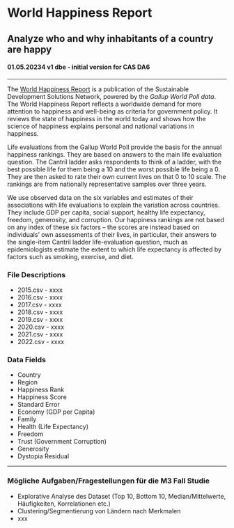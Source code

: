 # World Happiness Report 

Analyze who and why inhabitants of a country are happy
---  
#### 01.05.20234 v1 dbe - initial version for CAS DA6
---  
The [World Happiness Report](https://worldhappiness.report/) is a publication of the Sustainable Development Solutions Network, powered by the *Gallup World Poll data*. 
The World Happiness Report reflects a worldwide demand for more attention to happiness and well-being as criteria for government policy. 
It reviews the state of happiness in the world today and shows how the science of happiness explains personal and national variations in happiness.

Life evaluations from the Gallup World Poll provide the basis for the annual happiness rankings. They are based on answers to the main life evaluation question. 
The Cantril ladder asks respondents to think of a ladder, with the best possible life for them being a 10 and the worst possible life being a 0. 
They are then asked to rate their own current lives on that 0 to 10 scale. The rankings are from nationally representative samples over three years.

We use observed data on the six variables and estimates of their associations with life evaluations to explain the variation across countries. 
They include GDP per capita, social support, healthy life expectancy, freedom, generosity, and corruption. 
Our happiness rankings are not based on any index of these six factors – the scores are instead based on individuals’ own assessments of their lives, 
in particular, their answers to the single-item Cantril ladder life-evaluation question, much as epidemiologists estimate the extent to which life expectancy is affected by factors such as smoking,
exercise, and diet.


### File Descriptions  
+ 2015.csv - xxxx  
+ 2016.csv - xxxx  
+ 2017.csv - xxxx
+ 2018.csv - xxxx
+ 2019.csv - xxxx
+ 2020.csv - xxxx
+ 2021.csv - xxxx  
+ 2022.csv - xxxx


### Data Fields   
+ Country
+ Region
+ Happiness Rank
+ Happiness Score
+ Standard Error
+ Economy (GDP per Capita)
+ Family
+ Health (Life Expectancy)
+ Freedom
+ Trust (Government Corruption)
+ Generosity
+ Dystopia Residual  

---   
### Mögliche Aufgaben/Fragestellungen für die M3 Fall Studie    
+ Explorative Analyse des Dataset (Top 10, Bottom 10, Median/Mittelwerte, Häufigkeiten, Korrelationen etc.)
+ Clustering/Segmentierung von Ländern nach Merkmalen
+ xxx

